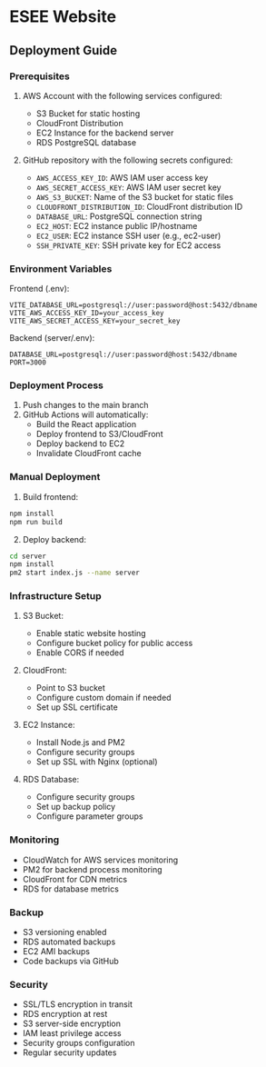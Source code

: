 # ESEE Website

## Deployment Guide

### Prerequisites

1. AWS Account with the following services configured:
   - S3 Bucket for static hosting
   - CloudFront Distribution
   - EC2 Instance for the backend server
   - RDS PostgreSQL database

2. GitHub repository with the following secrets configured:
   - `AWS_ACCESS_KEY_ID`: AWS IAM user access key
   - `AWS_SECRET_ACCESS_KEY`: AWS IAM user secret key
   - `AWS_S3_BUCKET`: Name of the S3 bucket for static files
   - `CLOUDFRONT_DISTRIBUTION_ID`: CloudFront distribution ID
   - `DATABASE_URL`: PostgreSQL connection string
   - `EC2_HOST`: EC2 instance public IP/hostname
   - `EC2_USER`: EC2 instance SSH user (e.g., ec2-user)
   - `SSH_PRIVATE_KEY`: SSH private key for EC2 access

### Environment Variables

Frontend (.env):
```
VITE_DATABASE_URL=postgresql://user:password@host:5432/dbname
VITE_AWS_ACCESS_KEY_ID=your_access_key
VITE_AWS_SECRET_ACCESS_KEY=your_secret_key
```

Backend (server/.env):
```
DATABASE_URL=postgresql://user:password@host:5432/dbname
PORT=3000
```

### Deployment Process

1. Push changes to the main branch
2. GitHub Actions will automatically:
   - Build the React application
   - Deploy frontend to S3/CloudFront
   - Deploy backend to EC2
   - Invalidate CloudFront cache

### Manual Deployment

1. Build frontend:
```bash
npm install
npm run build
```

2. Deploy backend:
```bash
cd server
npm install
pm2 start index.js --name server
```

### Infrastructure Setup

1. S3 Bucket:
   - Enable static website hosting
   - Configure bucket policy for public access
   - Enable CORS if needed

2. CloudFront:
   - Point to S3 bucket
   - Configure custom domain if needed
   - Set up SSL certificate

3. EC2 Instance:
   - Install Node.js and PM2
   - Configure security groups
   - Set up SSL with Nginx (optional)

4. RDS Database:
   - Configure security groups
   - Set up backup policy
   - Configure parameter groups

### Monitoring

- CloudWatch for AWS services monitoring
- PM2 for backend process monitoring
- CloudFront for CDN metrics
- RDS for database metrics

### Backup

- S3 versioning enabled
- RDS automated backups
- EC2 AMI backups
- Code backups via GitHub

### Security

- SSL/TLS encryption in transit
- RDS encryption at rest
- S3 server-side encryption
- IAM least privilege access
- Security groups configuration
- Regular security updates
